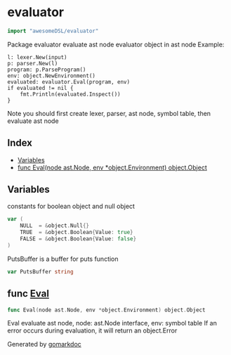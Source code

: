 <!-- Code generated by gomarkdoc. DO NOT EDIT -->

# evaluator

```go
import "awesomeDSL/evaluator"
```

Package evaluator evaluate ast node evaluator object in ast node Example:

```
l: lexer.New(input)
p: parser.New(l)
program: p.ParseProgram()
env: object.NewEnvironment()
evaluated: evaluator.Eval(program, env)
if evaluated != nil {
	fmt.Println(evaluated.Inspect())
}
```

Note you should first create lexer, parser, ast node, symbol table, then evaluate ast node

## Index

- [Variables](<#variables>)
- [func Eval\(node ast.Node, env \*object.Environment\) object.Object](<#Eval>)


## Variables

<a name="NULL"></a>constants for boolean object and null object

```go
var (
    NULL  = &object.Null{}
    TRUE  = &object.Boolean{Value: true}
    FALSE = &object.Boolean{Value: false}
)
```

<a name="PutsBuffer"></a>PutsBuffer is a buffer for puts function

```go
var PutsBuffer string
```

<a name="Eval"></a>
## func [Eval](<https://github.com/ye-rm/awesomeDSL/blob/master/evaluator/evaluator.go#L32>)

```go
func Eval(node ast.Node, env *object.Environment) object.Object
```

Eval evaluate ast node, node: ast.Node interface, env: symbol table If an error occurs during evaluation, it will return an object.Error

Generated by [gomarkdoc](<https://github.com/princjef/gomarkdoc>)
